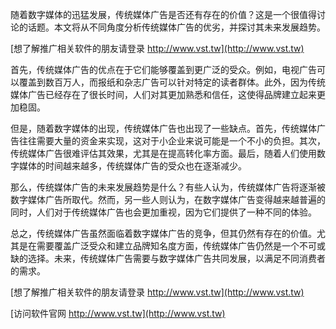 随着数字媒体的迅猛发展，传统媒体广告是否还有存在的价值？这是一个很值得讨论的话题。本文将从不同角度分析传统媒体广告的优劣，并探讨其未来发展趋势。

[想了解推广相关软件的朋友请登录 http://www.vst.tw](http://www.vst.tw)

首先，传统媒体广告的优点在于它们能够覆盖到更广泛的受众。例如，电视广告可以覆盖到数百万人，而报纸和杂志广告可以针对特定的读者群体。此外，因为传统媒体广告已经存在了很长时间，人们对其更加熟悉和信任，这使得品牌建立起来更加稳固。

但是，随着数字媒体的出现，传统媒体广告也出现了一些缺点。首先，传统媒体广告往往需要大量的资金来实现，这对于小企业来说可能是一个不小的负担。其次，传统媒体广告很难评估其效果，尤其是在提高转化率方面。最后，随着人们使用数字媒体的时间越来越多，传统媒体广告的受众也在逐渐减少。

那么，传统媒体广告的未来发展趋势是什么？有些人认为，传统媒体广告将逐渐被数字媒体广告所取代。然而，另一些人则认为，在数字媒体广告变得越来越普遍的同时，人们对于传统媒体广告也会更加重视，因为它们提供了一种不同的体验。

总之，传统媒体广告虽然面临着数字媒体广告的竞争，但其仍然有存在的价值。尤其是在需要覆盖广泛受众和建立品牌知名度方面，传统媒体广告仍然是一个不可或缺的选择。未来，传统媒体广告需要与数字媒体广告共同发展，以满足不同消费者的需求。

[想了解推广相关软件的朋友请登录 http://www.vst.tw](http://www.vst.tw)


[访问软件官网 http://www.vst.tw](http://www.vst.tw)
